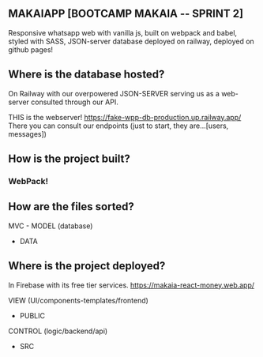 ## MAKAIAPP [BOOTCAMP MAKAIA -- SPRINT 2]
Responsive whatsapp web with vanilla js, 
built on webpack and babel, 
styled with SASS, 
JSON-server database deployed on railway,
deployed on github pages!

## Where is the database hosted?     
On Railway with our overpowered JSON-SERVER serving us as a web-server consulted through our API.     

THIS is the webserver!
https://fake-wpp-db-production.up.railway.app/      
There you can consult our endpoints (just to start, they are...[users, messages])

## How is the project built? 
### WebPack!

## How are the files sorted?
MVC - MODEL  (database) 
+ DATA

## Where is the project deployed?
In Firebase with its free tier services.
https://makaia-react-money.web.app/

VIEW (UI/components-templates/frontend)
+ PUBLIC

CONTROL (logic/backend/api)
+ SRC
